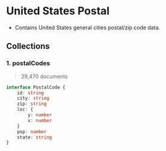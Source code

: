 # United States Postal
- Contains United States general cities postal/zip code data.


## Collections

### 1. postalCodes
> 29,470 documents
```typescript
interface PostalCode {
    id: string
    city: string
    zip: string
    loc: {
        y: number
        x: number
    }
    pop: number
    state: string
}
```
